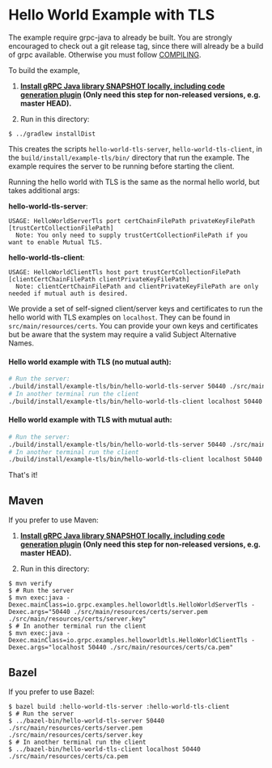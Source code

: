 Hello World Example with TLS
==============================================

The example require grpc-java to already be built. You are strongly encouraged
to check out a git release tag, since there will already be a build of grpc
available. Otherwise you must follow [COMPILING](../COMPILING.md).

To build the example,

1. **[Install gRPC Java library SNAPSHOT locally, including code generation plugin](../../COMPILING.md) (Only need this step for non-released versions, e.g. master HEAD).**

2. Run in this directory:
```
$ ../gradlew installDist
```

This creates the scripts `hello-world-tls-server`, `hello-world-tls-client`,
in the
`build/install/example-tls/bin/` directory that run the example. The
example requires the server to be running before starting the client.

Running the hello world with TLS is the same as the normal hello world, but takes additional args:

**hello-world-tls-server**:

```text
USAGE: HelloWorldServerTls port certChainFilePath privateKeyFilePath [trustCertCollectionFilePath]
  Note: You only need to supply trustCertCollectionFilePath if you want to enable Mutual TLS.
```

**hello-world-tls-client**:

```text
USAGE: HelloWorldClientTls host port trustCertCollectionFilePath [clientCertChainFilePath clientPrivateKeyFilePath]
  Note: clientCertChainFilePath and clientPrivateKeyFilePath are only needed if mutual auth is desired.
```

We provide a set of self-signed client/server keys and certificates to run the hello world with TLS examples on 
`localhost`. They can be found in `src/main/resources/certs`. You can provide your own keys and certificates
but be aware that the system may require a valid Subject Alternative Names.


#### Hello world example with TLS (no mutual auth):

```bash
# Run the server:
./build/install/example-tls/bin/hello-world-tls-server 50440 ./src/main/resources/certs/server.pem ./src/main/resources/certs/server.key
# In another terminal run the client
./build/install/example-tls/bin/hello-world-tls-client localhost 50440 ./src/main/resources/certs/ca.pem
```

#### Hello world example with TLS with mutual auth:

```bash
# Run the server:
./build/install/example-tls/bin/hello-world-tls-server 50440 ./src/main/resources/certs/server.pem ./src/main/resources/certs/server.key ./src/main/resources/certs/ca.pem
# In another terminal run the client
./build/install/example-tls/bin/hello-world-tls-client localhost 50440 ./src/main/resources/certs/ca.pem ./src/main/resources/certs/client.pem ./src/main/resources/certs/client.key
```

That's it!

## Maven

If you prefer to use Maven:

1. **[Install gRPC Java library SNAPSHOT locally, including code generation plugin](../../COMPILING.md) (Only need this step for non-released versions, e.g. master HEAD).**

2. Run in this directory:
```
$ mvn verify
$ # Run the server
$ mvn exec:java -Dexec.mainClass=io.grpc.examples.helloworldtls.HelloWorldServerTls -Dexec.args="50440 ./src/main/resources/certs/server.pem ./src/main/resources/certs/server.key"
$ # In another terminal run the client
$ mvn exec:java -Dexec.mainClass=io.grpc.examples.helloworldtls.HelloWorldClientTls -Dexec.args="localhost 50440 ./src/main/resources/certs/ca.pem"
```

## Bazel

If you prefer to use Bazel:
```
$ bazel build :hello-world-tls-server :hello-world-tls-client
$ # Run the server
$ ../bazel-bin/hello-world-tls-server 50440 ./src/main/resources/certs/server.pem ./src/main/resources/certs/server.key
$ # In another terminal run the client
$ ../bazel-bin/hello-world-tls-client localhost 50440 ./src/main/resources/certs/ca.pem
```

